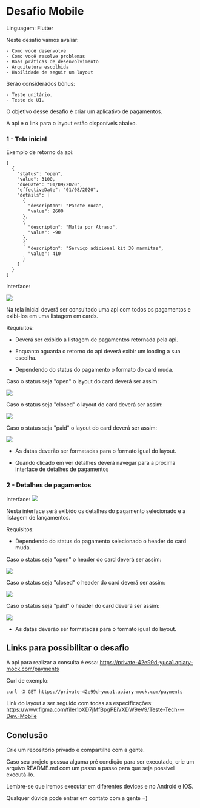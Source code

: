 # Desafio Mobile

Linguagem: Flutter

Neste desafio vamos avaliar:

    - Como você desenvolve
    - Como você resolve problemas
    - Boas práticas de desenvolvimento
    - Arquitetura escolhida
    - Habilidade de seguir um layout

Serão considerados bônus:

    - Teste unitário.
    - Teste de UI.

O objetivo desse desafio é criar um aplicativo de pagamentos.

A api e o link para o layout estão disponíveis abaixo.

### 1 - Tela inicial
Exemplo de retorno da api:

```
[
  {
    "status": "open",
    "value": 3100,
    "dueDate": "01/09/2020",
    "effectiveDate": "01/08/2020",
    "details": [
      {
        "descripton": "Pacote Yuca",
        "value": 2600
      },
      {
        "descripton": "Multa por Atraso",
        "value": -90
      },
      {
        "descripton": "Serviço adicional kit 30 marmitas",
        "value": 410
      }
    ]
  }
] 
```

Interface:

![](images/tela_pagamentos.png)

Na tela inicial deverá ser consultado uma api com todos os pagamentos e exibi-los em uma listagem em cards.

Requisitos:

- Deverá ser exibido a listagem de pagamentos retornada pela api.

- Enquanto aguarda o retorno do api deverá exibir um loading a sua escolha.

- Dependendo do status do pagamento o formato do card muda.

Caso o status seja "open" o layout do card deverá ser assim:

![](images/mensalidade_aberta.png)

Caso o status seja "closed" o layout do card deverá ser assim:

![](images/mensalidade_fechada.png)

Caso o status seja "paid" o layout do card deverá ser assim:

![](images/mensalidade_paga.png)

- As datas deverão ser formatadas para o formato igual do layout.

- Quando clicado em ver detalhes deverá navegar para a próxima interface de detalhes de pagamentos

### 2 - Detalhes de pagamentos

Interface:
![](images/tela_detalhes_pagamento.png)

Nesta interface será exibido os detalhes do pagamento selecionado e a listagem de lançamentos.

Requisitos:

- Dependendo do status do pagamento selecionado o header do card muda.

Caso o status seja "open" o header do card deverá ser assim:

![](images/detalhe_aberto.png)

Caso o status seja "closed" o header do card deverá ser assim:

![](images/detalhe_fechado.png)

Caso o status seja "paid" o header do card deverá ser assim:

![](images/detalhe_pago.png)

- As datas deverão ser formatadas para o formato igual do layout.

## Links para possibilitar o desafio
A api para realizar a consulta é essa: https://private-42e99d-yuca1.apiary-mock.com/payments

Curl de exemplo:

```
curl -X GET https://private-42e99d-yuca1.apiary-mock.com/payments
```

Link do layout a ser seguido com todas as especificações: https://www.figma.com/file/1oXD7jMfBpgPEiVXDW9eV9/Teste-Tech---Dev.-Mobile

## Conclusão

Crie um repositório privado e compartilhe com a gente.

Caso seu projeto possua alguma pré condição para ser executado, crie um arquivo README.md com um passo a passo para que seja possível executá-lo.

Lembre-se que iremos executar em diferentes devices e no Android e IOS.

Qualquer dúvida pode entrar em contato com a gente =)
